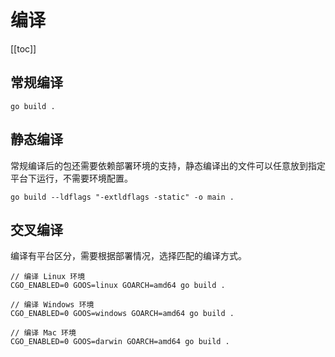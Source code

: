 # 编译

[[toc]]

## 常规编译

```
go build .
```

## 静态编译

常规编译后的包还需要依赖部署环境的支持，静态编译出的文件可以任意放到指定平台下运行，不需要环境配置。

```
go build --ldflags "-extldflags -static" -o main .
```

## 交叉编译

编译有平台区分，需要根据部署情况，选择匹配的编译方式。

```
// 编译 Linux 环境
CGO_ENABLED=0 GOOS=linux GOARCH=amd64 go build .

// 编译 Windows 环境
CGO_ENABLED=0 GOOS=windows GOARCH=amd64 go build .

// 编译 Mac 环境
CGO_ENABLED=0 GOOS=darwin GOARCH=amd64 go build .
```
